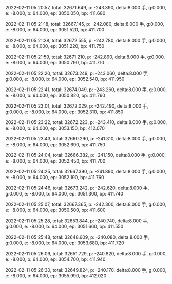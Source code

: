 2022-02-11 05:20:57, total: 32671.649, p: -243.390, delta:8.000 手, g:0.000, e: -8.000, b: 64.000, ep: 3050.050, bp: 411.680

2022-02-11 05:21:18, total: 32667.145, p: -242.080, delta:8.000 手, g:0.000, e: -8.000, b: 64.000, ep: 3051.520, bp: 411.700

2022-02-11 05:21:38, total: 32672.555, p: -242.780, delta:8.000 手, g:0.000, e: -8.000, b: 64.000, ep: 3051.220, bp: 411.750

2022-02-11 05:21:59, total: 32671.210, p: -242.890, delta:8.000 手, g:0.000, e: -8.000, b: 64.000, ep: 3050.790, bp: 411.710

2022-02-11 05:22:20, total: 32673.249, p: -243.060, delta:8.000 手, g:0.000, e: -8.000, b: 64.000, ep: 3052.540, bp: 411.950

2022-02-11 05:22:41, total: 32674.049, p: -243.260, delta:8.000 手, g:0.000, e: -8.000, b: 64.000, ep: 3050.820, bp: 411.760

2022-02-11 05:23:01, total: 32672.029, p: -242.490, delta:8.000 手, g:0.000, e: -8.000, b: 64.000, ep: 3052.310, bp: 411.850

2022-02-11 05:23:22, total: 32672.223, p: -243.410, delta:8.000 手, g:0.000, e: -8.000, b: 64.000, ep: 3053.150, bp: 412.070

2022-02-11 05:23:43, total: 32660.290, p: -241.310, delta:8.000 手, g:0.000, e: -8.000, b: 64.000, ep: 3052.690, bp: 411.750

2022-02-11 05:24:04, total: 32666.382, p: -241.150, delta:8.000 手, g:0.000, e: -8.000, b: 64.000, ep: 3052.450, bp: 411.700

2022-02-11 05:24:25, total: 32667.390, p: -241.890, delta:8.000 手, g:0.000, e: -8.000, b: 64.000, ep: 3052.190, bp: 411.760

2022-02-11 05:24:46, total: 32673.242, p: -242.620, delta:8.000 手, g:0.000, e: -8.000, b: 64.000, ep: 3051.300, bp: 411.740

2022-02-11 05:25:07, total: 32667.365, p: -242.300, delta:8.000 手, g:0.000, e: -8.000, b: 64.000, ep: 3050.500, bp: 411.600

2022-02-11 05:25:28, total: 32653.844, p: -240.740, delta:8.000 手, g:0.000, e: -8.000, b: 64.000, ep: 3051.660, bp: 411.550

2022-02-11 05:25:48, total: 32648.609, p: -240.080, delta:8.000 手, g:0.000, e: -8.000, b: 64.000, ep: 3053.680, bp: 411.720

2022-02-11 05:26:09, total: 32651.729, p: -240.820, delta:8.000 手, g:0.000, e: -8.000, b: 64.000, ep: 3054.700, bp: 411.940

2022-02-11 05:26:30, total: 32649.824, p: -240.170, delta:8.000 手, g:0.000, e: -8.000, b: 64.000, ep: 3055.990, bp: 412.020